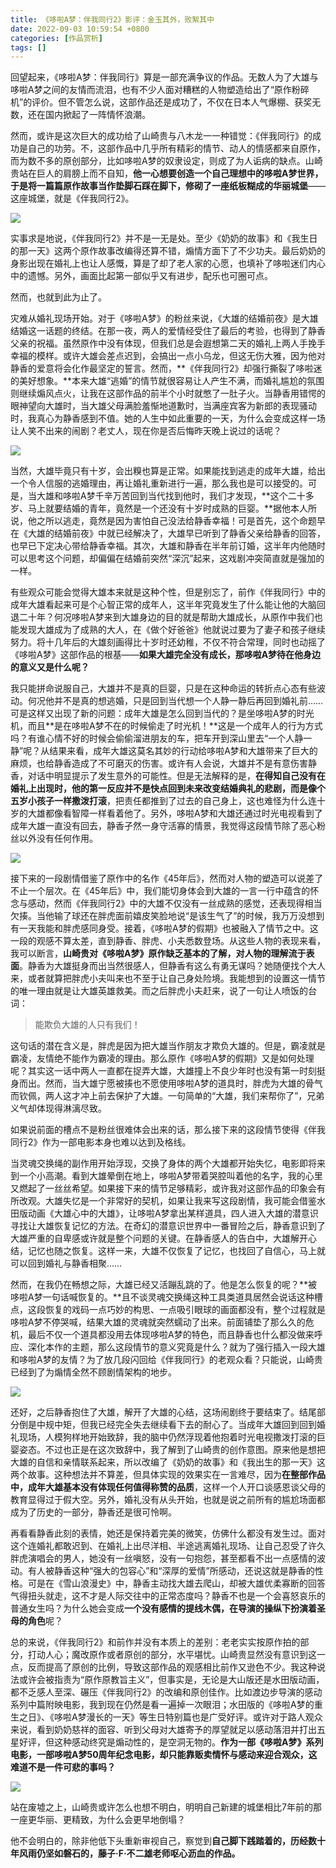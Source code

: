 ```yaml
---
title: 《哆啦A梦：伴我同行2》影评：金玉其外，败絮其中
date: 2022-09-03 10:59:54 +0800
categories: [作品赏析]
tags: []
---
```



回望起来，《哆啦A梦：伴我同行》算是一部充满争议的作品。无数人为了大雄与哆啦A梦之间的友情而流泪，也有不少人面对糟糕的人物塑造给出了“原作粉碎机”的评价。但不管怎么说，这部作品还是成功了，不仅在日本人气爆棚、获奖无数，还在国内掀起了一阵情怀浪潮。

然而，或许是这次巨大的成功给了山崎贵与八木龙一一种错觉：《伴我同行》的成功是自己的功劳。不，这部作品中几乎所有精彩的情节、动人的情感都来自原作，而为数不多的原创部分，比如哆啦A梦的奴隶设定，则成了为人诟病的缺点。山崎贵站在巨人的肩膀上而不自知，**他一心想要创造一个自己理想中的哆啦A梦世界，于是将一篇篇原作故事当作垫脚石踩在脚下，修砌了一座纸板糊成的华丽城堡**——这座城堡，就是《伴我同行2》。

![](https://picx.zhimg.com/80/v2-4131678f8facc5e1170855a562b13af3_1440w.jpg?source=c8b7c179)

实事求是地说，《伴我同行2》并不是一无是处。至少《奶奶的故事》和《我生日的那一天》这两个原作故事改编得还算不错，煽情方面下了不少功夫。最后奶奶的身影出现在婚礼上也让人感慨，算是了却了老人家的心愿，也填补了哆啦迷们内心中的遗憾。另外，画面比起第一部似乎又有进步，配乐也可圈可点。

然而，也就到此为止了。

灾难从婚礼现场开始。对于《哆啦A梦》的粉丝来说，《大雄的结婚前夜》是大雄结婚这一话题的终结。在那一夜，两人的爱情经受住了最后的考验，也得到了静香父亲的祝福。虽然原作中没有体现，但我们总是会遐想第二天的婚礼上两人手挽手幸福的模样。或许大雄会差点迟到，会搞出一点小乌龙，但这无伤大雅，因为他对静香的爱意将会化作最坚定的誓言。然而，**《伴我同行2》却强行撕裂了哆啦迷的美好想象。**本来大雄“逃婚”的情节就很容易让人产生不满，而婚礼尴尬的氛围则继续煽风点火，让我在这部作品的前半个小时就憋了一肚子火。当静香用错愕的眼神望向大雄时，当大雄父母满脸羞惭地道歉时，当满座宾客为新郎的表现骚动时，我真心为静香感到不值。她的人生中如此重要的一天，为什么会变成这样一场让人笑不出来的闹剧？老丈人，现在你是否后悔昨天晚上说过的话呢？

![](https://pic1.zhimg.com/80/v2-21d3ddc6e60e945abf6936639cae87b3_1440w.jpg?source=c8b7c179)

当然，大雄毕竟只有十岁，会出糗也算是正常。如果能找到逃走的成年大雄，给出一个令人信服的逃婚理由，再让婚礼重新进行一遍，那么我也是可以接受的。可是，当大雄和哆啦A梦千辛万苦回到当代找到他时，我们才发现，**这个二十多岁、马上就要结婚的青年，竟然是一个还没有十岁时成熟的巨婴。**据他本人所说，他之所以逃走，竟然是因为害怕自己没法给静香幸福！可是首先，这个命题早在《大雄的结婚前夜》中就已经解决了，大雄早已听到了静香父亲给静香的回答，也早已下定决心带给静香幸福。其次，大雄和静香在半年前订婚，这半年内他随时可以思考这个问题，却偏偏在结婚前突然“深沉”起来，这戏剧冲突简直就是强加的一样。

有些观众可能会觉得大雄本来就是这种个性，但是别忘了，前作《伴我同行》中的成年大雄看起来可是个心智正常的成年人，这半年究竟发生了什么能让他的大脑回退二十年？何况哆啦A梦来到大雄身边的目的就是帮助大雄成长，从原作中我们也能发现大雄成为了成熟的大人，在《做个好爸爸》他就说过要为了妻子和孩子继续努力。将十几年后的大雄刻画得比十岁时还幼稚，不仅不符合常理，同时也动摇了《哆啦A梦》这部作品的根基——**如果大雄完全没有成长，那哆啦A梦待在他身边的意义又是什么呢？**

我只能拼命说服自己，大雄并不是真的巨婴，只是在这种命运的转折点心态有些波动。何况他并不是真的想逃婚，只是回到当代想一个人静一静后再回到婚礼前……可是这样又出现了新的问题：成年大雄是怎么回到当代的？是坐哆啦A梦的时光机，而且**是在哆啦A梦不在的时候偷走了时光机！**这是一个成年人的行为方式吗？有谁心情不好的时候会偷偷溜进朋友的车，把车开到深山里去“一个人静一静”呢？从结果来看，成年大雄这莫名其妙的行动给哆啦A梦和大雄带来了巨大的麻烦，也给静香造成了不可磨灭的伤害。或许有人会说，大雄并不是有意伤害静香，对话中明显提示了发生意外的可能性。但是无法解释的是，**在得知自己没有在婚礼上出现时，他的第一反应并不是快点回到未来改变结婚典礼的悲剧，而是像个五岁小孩子一样撒泼打滚**，把责任都推到了过去的自己身上，这也难怪为什么连十岁的大雄都像看智障一样看着他了。另外，哆啦A梦和大雄还通过时光电视看到了成年大雄一直没有回去，静香孑然一身守活寡的情景，我觉得这段情节除了恶心粉丝以外没有任何作用。

![](https://pic4.zhimg.com/80/v2-977a3a65f8af4c1d28245d4fce69020a_1440w.jpg?source=c8b7c179)

接下来的一段剧情借鉴了原作中的名作《45年后》，然而对人物的塑造可以说差了不止一个层次。在《45年后》中，我们能切身体会到大雄的一言一行中蕴含的怀念与感动，然而《伴我同行2》中的大雄不仅没有一丝成熟的感觉，还表现得相当欠揍。当他输了球还在胖虎面前嬉皮笑脸地说“是该生气了”的时候，我万万没想到有一天我能和胖虎感同身受。接着，《哆啦A梦的假期》也被融入了情节之中。这一段的观感不算太差，直到静香、胖虎、小夫悉数登场。从这些人物的表现来看，我可以断言，**山崎贵对《哆啦A梦》原作缺乏基本的了解，对人物的理解流于表面**。静香为大雄挺身而出当然很感人，但静香有这么有勇无谋吗？她随便找个大人来，或者就算把胖虎小夫叫来也不至于让自己身处险境。我能想到的设置这一情节的唯一理由就是让大雄英雄救美。而之后胖虎小夫赶来，说了一句让人喷饭的台词：

>能欺负大雄的人只有我们！

这句话的潜在含义是，胖虎是因为把大雄当作朋友才欺负大雄的。但是，霸凌就是霸凌，友情绝不能作为霸凌的理由。那么原作《哆啦A梦的假期》又是如何处理呢？其实这一话中两人一直都在捉弄大雄，大雄撞上不良少年时也没有第一时刻挺身而出。然而，当大雄宁愿被揍也不愿使用哆啦A梦的道具时，胖虎为大雄的骨气而钦佩，两人这才冲上前去保护了大雄。一句简单的“大雄，我们来帮你了”，兄弟义气却体现得淋漓尽致。

如果说前面的槽点不是粉丝很难体会出来的话，那么接下来的这段情节使得《伴我同行2》作为一部电影本身也难以达到及格线。

当灵魂交换绳的副作用开始浮现，交换了身体的两个大雄都开始失忆，电影即将来到一个小高潮。看到大雄晕倒在地上，哆啦A梦带着哭腔叫着他的名字，我的心里又燃起了一丝丝希望。如果接下来的情节足够精彩，或许我对这部作品的印象会有所改观。大雄失忆是一个非常好的契机，如果让我来写这段剧情，我可能会借鉴水田版动画《大雄心中的大雄》，让哆啦A梦拿出某样道具，四人进入大雄的潜意识寻找让大雄恢复记忆的方法。在奇幻的潜意识世界中一番冒险之后，静香意识到了大雄严重的自卑感或许就是整个问题的关键。在静香感人的告白中，大雄解开心结，记忆也随之恢复。这样一来，大雄不仅恢复了记忆，也找回了自信心，马上就可以回到婚礼与静香相聚……

然而，在我仍在畅想之际，大雄已经又活蹦乱跳的了。他是怎么恢复的呢？**被哆啦A梦一句话喊恢复的。**且不谈灵魂交换绳这种工具类道具居然会说话这种槽点，这段恢复的戏码一点巧妙的构思、一点吸引眼球的画面都没有，整个过程就是哆啦A梦不停哭喊，结果大雄的灵魂就突然蠕动了出来。前面铺垫了那么久的危机，最后不仅一个道具都没用去体现哆啦A梦的特色，而且静香也什么都没做来呼应、深化本作的主题，那么这段情节的意义究竟是什么？就为了强行插入一段大雄和哆啦A梦的友情？为了放几段闪回给《伴我同行》的老观众看？只能说，山崎贵已经到了为煽情全然不顾剧情架构的地步。

![](https://pica.zhimg.com/80/v2-61faef963658be070c2625a7ef6f5641_1440w.jpg?source=c8b7c179)

还好，之后静香抱住了大雄，解开了大雄的心结，这场闹剧终于要结束了。结尾部分倒是中规中矩，但我已经完全失去继续看下去的耐心了。当成年大雄回到回到婚礼现场，人模狗样地开始致辞，我的脑中仍然浮现着他抱着时光电视撒泼打滚的巨婴姿态。不过也正是在这次致辞中，我了解到了山崎贵的创作意图。原来他是想把大雄的自信和亲情联系起来，所以改编了《奶奶的故事》和《我出生的那一天》这两个故事。这种想法并不算差，但具体实现的效果实在一言难尽，因为**在整部作品中，成年大雄基本没有体现任何值得称赞的品质**，这样一个人开口谈感恩谈父母的教育显得过于假大空。另外，婚礼没有从头开始，也就是说之前所有的尴尬场面都成为了历史的一部分，静香还是很可怜啊。

再看看静香此刻的表情，她还是保持着完美的微笑，仿佛什么都没有发生过。面对这个连婚礼都敢迟到、在婚礼上出尽洋相、半途逃离婚礼现场、让自己忍受了许久胖虎演唱会的男人，她没有一丝嗔怒，没有一句抱怨，甚至都看不出一点感情的波动。有人被静香这种“强大的包容心”和“深厚的爱情”所感动，还说这就是静香的性格。可是在《雪山浪漫史》中，静香主动找大雄去爬山，却被大雄优柔寡断的回答气得扭头就走，这不才是人际交往中的正常态度吗？静香不也是一个会喜怒哀乐的普通女生吗？为什么她会变成**一个没有感情的提线木偶，在导演的操纵下扮演着圣母的角色**呢？

总的来说，《伴我同行2》和前作并没有本质上的差别：老老实实按原作拍的部分，打动人心；魔改原作或者原创的部分，水平堪忧。山崎贵显然没有意识到这一点，反而提高了原创的比例，导致这部作品的观感相比前作又逊色不少。我这种说法或许会被指责为“原作原教旨主义”，但事实是，无论是大山版还是水田版动画，都不乏感人至深、碾压《伴我同行2》的改编和原创佳作。比如渡边步导演的感动系列中篇附映电影，我到现在仍然是看一遍掉一次眼泪；水田版的《哆啦A梦的重生之日》、《哆啦A梦漫长的一天》等生日特别篇也是广受好评。或许对于路人观众来说，看到奶奶慈祥的面容、听到父母对大雄寄予的厚望就足以感动落泪并打出五星好评，但这种感动终究是煽动性的，是空洞无物的。**作为一部《哆啦A梦》系列电影，一部哆啦A梦50周年纪念电影，却只能靠贩卖情怀与感动来迎合观众，这难道不是一件可悲的事吗？**

![](https://pic1.zhimg.com/80/v2-ba7c969be7c87f050b59dec25fe699e8_1440w.jpg?source=c8b7c179)

站在废墟之上，山崎贵或许怎么也想不明白，明明自己新建的城堡相比7年前的那一座更华丽、更精致，为什么会更早地倒塌？

他不会明白的，除非他低下头重新审视自己，察觉到**自己脚下践踏着的，历经数十年风雨仍坚如磐石的，藤子·F·不二雄老师呕心沥血的作品。**